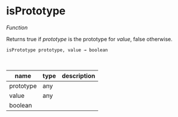# isPrototype

_Function_

Returns true if _prototype_ is the prototype for _value_, false otherwise.

<pre><code>isPrototype prototype, value &rarr; boolean</code></pre>
<br>

| name | type | description |
|------|------|-------------|
|prototype|any||
|value|any||
|boolean|||


